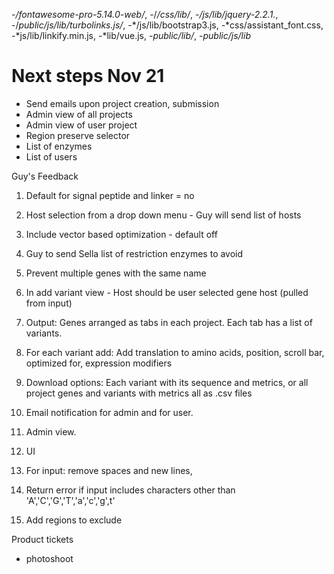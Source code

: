 -*/fontawesome-pro-5.14.0-web/*, -/*/css/lib/*, -*/js/lib/jquery-2.2.1.*, -/*public/js/lib/turbolinks.js/*, -*/js/lib/bootstrap3.js, -*css/assistant_font.css, -*js/lib/linkify.min.js, -*lib/vue.js, -*public/lib/*, -*public/js/lib*

Next steps Nov 21 
=================
* Send emails upon project creation, submission 
* Admin view of all projects 
* Admin view of user project 
* Region preserve selector 
* List of enzymes
* List of users

Guy's Feedback
1. Default for signal peptide and linker = no 
2. Host selection from a drop down menu - Guy will send list of hosts
3. Include vector based optimization - default off
4. Guy to send Sella list of restriction enzymes to avoid

5. Prevent multiple genes with the same name
6. In add variant view - Host should be user selected gene host (pulled from input)
7. Output: Genes arranged as tabs in each project. Each tab has a list of variants.
8. For each variant add: Add translation to amino acids, position, scroll bar, optimized for, expression modifiers
9. Download options: Each variant with its sequence and metrics, or all project genes and variants with metrics all as .csv files

10. Email notification for admin and for user.
11. Admin view.
12. UI
13. For input: remove spaces and new lines,
14. Return error if input includes characters other than 'A','C','G','T','a','c','g',t'
15. Add regions to exclude


Product tickets 
- photoshoot
